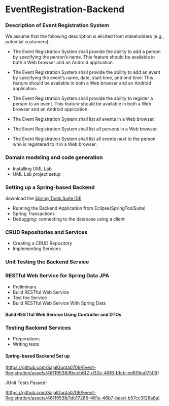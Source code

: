 # EventRegistration-Backend

### Description of Event Registration System

We assume that the following description is elicited from stakeholders (e.g., potential customers):

- The Event Registration System shall provide the ability to add a person by specifying the person’s name. This feature should be available in both a Web browser and an Android application.

- The Event Registration System shall provide the ability to add an event by specifying the event’s name, date, start time, and end time. This feature should be available in both a Web browser and an Android application.

- The Event Registration System shall provide the ability to register a person to an event. This feature should be available in both a Web browser and an Android application.

- The Event Registration System shall list all events in a Web browser.

- The Event Registration System shall list all persons in a Web browser.

- The Event Registration System shall list all events next to the person who is registered to it in a Web browser.


### Domain modeling and code generation
- Installing UML Lab
- UML Lab project setup

### Setting up a Spring-based Backend
download the [Spring Tools Suite IDE](https://spring.io/tools)

- Running the Backend Application from Eclipse(SpringToolSuite)
- Spring Transactions
- Debugging: connecting to the database using a client

### CRUD Repositories and Services
- Creating a CRUD Repository
- Implementing Services

### Unit Testing the Backend Service

### RESTful Web Service for Spring Data JPA
- Preliminary
- Build RESTful Web Service
- Test the Service
- Build RESTful Web Service With Spring Data

#### Build RESTful Web Service Using Controller and DTOs

### Testing Backend Services
- Preperations
- Writing tests

#### Spring-based Backend Set up

(https://github.com/SajalGupta0709/Event-Registration/assets/48119538/6bccb8f2-d32e-48f6-bfcb-ed6f9ea17509)

JUnit Tests Passed!

(https://github.com/SajalGupta0709/Event-Registration/assets/48119538/1db17285-461e-46b7-baed-b57cc3f26a8a)

